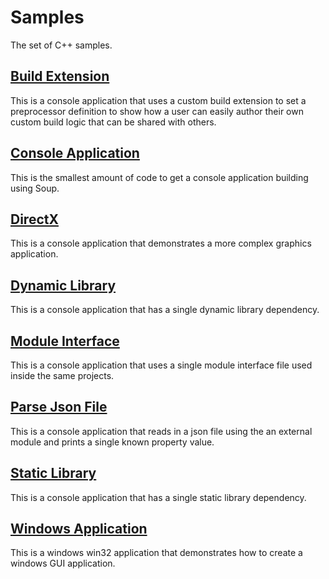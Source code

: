 # Samples
The set of C++ samples.

## [Build Extension](Cpp/Build-Extension.md)
This is a console application that uses a custom build extension to set a preprocessor definition to show how a user can easily author their own custom build logic that can be shared with others.

## [Console Application](Cpp/Console-Application.md)
This is the smallest amount of code to get a console application building using Soup.

## [DirectX](Cpp/DirectX.md)
This is a console application that demonstrates a more complex graphics application.

## [Dynamic Library](Cpp/Dynamic-Library.md)
This is a console application that has a single dynamic library dependency.

## [Module Interface](Cpp/Module-Interface.md)
This is a console application that uses a single module interface file used inside the same projects.

## [Parse Json File](Cpp/Parse-Json-File.md)
This is a console application that reads in a json file using the an external module and prints a single known property value.

## [Static Library](Cpp/Static-Library.md)
This is a console application that has a single static library dependency.

## [Windows Application](Cpp/Windows-Application.md)
This is a windows win32 application that demonstrates how to create a windows GUI application.
